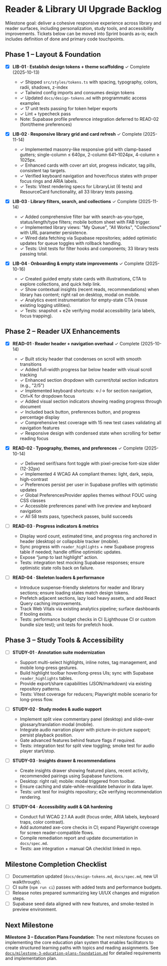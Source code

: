 # Reader & Library UI Upgrade Backlog

Milestone goal: deliver a cohesive responsive experience across library and reader surfaces, including personalization, study tools, and accessibility improvements. Tickets below can be moved into Sprint boards as-is; each includes definition of done and primary code touchpoints.

## Phase 1 – Layout & Foundation

- [x] **LIB-01 · Establish design tokens + theme scaffolding** ✓ Complete (2025-10-13)
  - ✓ Shipped `src/styles/tokens.ts` with spacing, typography, colors, radii, shadows, z-index
  - ✓ Tailwind config imports and consumes design tokens
  - ✓ Updated `docs/design-tokens.md` with programmatic access examples
  - ✓ 17 unit tests passing for token helper exports
  - ✓ Lint + typecheck pass
  - Note: Supabase profile preference integration deferred to READ-02 (font/theme preferences)

- [x] **LIB-02 · Responsive library grid and card refresh** ✓ Complete (2025-11-14)
  - ✓ Implemented masonry-like responsive grid with clamp-based gutters; single-column ≤ 640px, 2-column 641–1024px, 4-column ≥ 1025px.
  - ✓ Enhanced cards with cover art slot, progress indicator, tag pills, consistent tap targets.
  - ✓ Verified keyboard navigation and hover/focus states with proper focus rings and ARIA labels.
  - ✓ Tests: Vitest rendering specs for LibraryList (6 tests) and ResourceCard functionality, all 33 library tests passing.

- [x] **LIB-03 · Library filters, search, and collections** ✓ Complete (2025-11-14)
  - ✓ Added comprehensive filter bar with search-as-you-type, status/length/type filters; mobile bottom sheet with FAB trigger.
  - ✓ Implemented library views: "My Queue", "All Works", "Collections" with URL parameter persistence.
  - ✓ Wired data fetching via Supabase repositories; added optimistic updates for queue toggles with rollback handling.
  - ✓ Tests: Unit tests for filter hooks and components; 33 library tests passing total.

- [x] **LIB-04 · Onboarding & empty state improvements** ✓ Complete (2025-10-16)
  - ✓ Created guided empty state cards with illustrations, CTA to explore collections, and quick help link.
  - ✓ Show contextual insights (recent reads, recommendations) when library has content; right rail on desktop, modal on mobile.
  - ✓ Analytics event instrumentation for empty-state CTA (reuse existing logging utilities).
  - ✓ Tests: snapshot + e2e verifying modal accessibility (aria labels, focus trapping).

## Phase 2 – Reader UX Enhancements

- [x] **READ-01 · Reader header + navigation overhaul** ✓ Complete (2025-10-14)
  - ✓ Built sticky header that condenses on scroll with smooth transitions
  - ✓ Added full-width progress bar below header with visual scroll tracking
  - ✓ Enhanced section dropdown with current/total section indicators (e.g., "2/5")
  - ✓ Implemented keyboard shortcuts: ←/→ for section navigation, Ctrl+K for dropdown focus
  - ✓ Added visual section indicators showing reading progress through document
  - ✓ Included back button, preferences button, and progress percentage display
  - ✓ Comprehensive test coverage with 15 new test cases validating all navigation features
  - ✓ Responsive design with condensed state when scrolling for better reading focus

- [x] **READ-02 · Typography, themes, and preferences** ✓ Complete (2025-10-14)
  - ✓ Delivered serif/sans font toggle with pixel-precise font-size slider (12-32px)
  - ✓ Implemented 4 WCAG AA compliant themes: light, dark, sepia, high-contrast
  - ✓ Preferences persist per user in Supabase profiles with optimistic updates
  - ✓ Global PreferencesProvider applies themes without FOUC using CSS classes
  - ✓ Accessible preferences panel with live preview and keyboard navigation
  - ✓ All 58 tests pass, typecheck passes, build succeeds

- [ ] **READ-03 · Progress indicators & metrics**  
  - Display word count, estimated time, and progress ring anchored in header (desktop) or collapsible tracker (mobile).  
  - Sync progress with `reader_highlights` + new Supabase progress table if needed; handle offline optimistic updates.  
  - Expose “jump to last highlight” action.  
  - Tests: integration test mocking Supabase responses; ensure optimistic state rolls back on failure.

- [ ] **READ-04 · Skeleton loaders & performance**  
  - Introduce suspense-friendly skeletons for reader and library sections; ensure loading states match design tokens.  
  - Prefetch adjacent sections, lazy load heavy assets, and add React Query caching improvements.  
  - Track Web Vitals via existing analytics pipeline; surface dashboards if tooling exists.  
  - Tests: performance budget checks in CI (Lighthouse CI or custom bundle size test); unit tests for prefetch hook.

## Phase 3 – Study Tools & Accessibility

- [ ] **STUDY-01 · Annotation suite modernization**  
  - Support multi-select highlights, inline notes, tag management, and mobile long-press gestures.  
  - Build highlight toolbar hover/long-press UIs; sync with Supabase `reader_highlights` tables.  
  - Provide export/share capabilities (JSON/markdown) via existing repository patterns.  
  - Tests: Vitest coverage for reducers; Playwright mobile scenario for long-press flow.

- [ ] **STUDY-02 · Study modes & audio support**  
  - Implement split view commentary panel (desktop) and slide-over glossary/translation modal (mobile).  
  - Integrate audio narration player with picture-in-picture support; persist playback position.  
  - Gate advanced features behind feature flags if required.  
  - Tests: integration test for split view toggling; smoke test for audio player start/stop.

- [ ] **STUDY-03 · Insights drawer & recommendations**  
  - Create insights drawer showing featured plans, recent activity, recommended pairings using Supabase functions.  
  - Desktop: right rail; mobile: modal triggered from toolbar.  
  - Ensure caching and stale-while-revalidate behavior in data layer.  
  - Tests: unit test for insights repository; e2e verifying recommendation rendering.

- [ ] **STUDY-04 · Accessibility audit & QA hardening**  
  - Conduct full WCAG 2.1 AA audit (focus order, ARIA labels, keyboard traps, color contrast).  
  - Add automated axe-core checks in CI; expand Playwright coverage for screen reader-compatible flows.  
  - Compile remediation report and update documentation in `docs/spec.md`.  
  - Tests: axe integration + manual QA checklist linked in repo.

## Milestone Completion Checklist

- [ ] Documentation updated (`docs/design-tokens.md`, `docs/spec.md`, new UI walkthrough).
- [ ] CI suite (`npm run ci`) passes with added tests and performance budgets.
- [ ] Release notes prepared summarizing key UI/UX changes and migration steps.
- [ ] Supabase seed data aligned with new features, and smoke-tested in preview environment.

## Next Milestone

**Milestone 3 – Education Plans Foundation**: The next milestone focuses on implementing the core education plan system that enables facilitators to create structured learning paths with topics and reading assignments. See [`docs/milestone-3-education-plans-foundation.md`](./milestone-3-education-plans-foundation.md) for detailed requirements and implementation plan.

